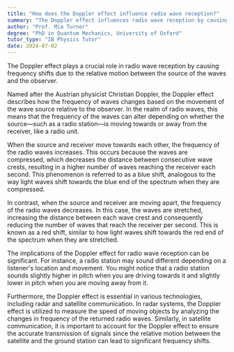 ```yaml
---
title: "How does the Doppler effect influence radio wave reception?"
summary: "The Doppler effect influences radio wave reception by causing frequency shifts due to relative motion between the source and receiver."
author: "Prof. Mia Turner"
degree: "PhD in Quantum Mechanics, University of Oxford"
tutor_type: "IB Physics Tutor"
date: 2024-07-02
---
```


The Doppler effect plays a crucial role in radio wave reception by causing frequency shifts due to the relative motion between the source of the waves and the observer.

Named after the Austrian physicist Christian Doppler, the Doppler effect describes how the frequency of waves changes based on the movement of the wave source relative to the observer. In the realm of radio waves, this means that the frequency of the waves can alter depending on whether the source—such as a radio station—is moving towards or away from the receiver, like a radio unit.

When the source and receiver move towards each other, the frequency of the radio waves increases. This occurs because the waves are compressed, which decreases the distance between consecutive wave crests, resulting in a higher number of waves reaching the receiver each second. This phenomenon is referred to as a blue shift, analogous to the way light waves shift towards the blue end of the spectrum when they are compressed.

In contrast, when the source and receiver are moving apart, the frequency of the radio waves decreases. In this case, the waves are stretched, increasing the distance between each wave crest and consequently reducing the number of waves that reach the receiver per second. This is known as a red shift, similar to how light waves shift towards the red end of the spectrum when they are stretched.

The implications of the Doppler effect for radio wave reception can be significant. For instance, a radio station may sound different depending on a listener's location and movement. You might notice that a radio station sounds slightly higher in pitch when you are driving towards it and slightly lower in pitch when you are moving away from it.

Furthermore, the Doppler effect is essential in various technologies, including radar and satellite communication. In radar systems, the Doppler effect is utilized to measure the speed of moving objects by analyzing the changes in frequency of the returned radio waves. Similarly, in satellite communication, it is important to account for the Doppler effect to ensure the accurate transmission of signals since the relative motion between the satellite and the ground station can lead to significant frequency shifts.
    